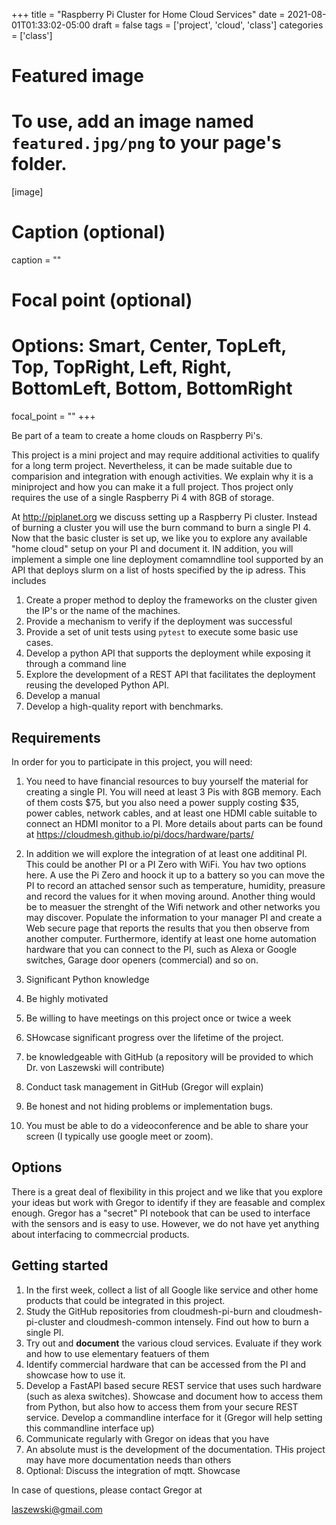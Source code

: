 +++
title = "Raspberry Pi Cluster for Home Cloud Services"
date = 2021-08-01T01:33:02-05:00
draft = false
tags = ['project', 'cloud', 'class']
categories = ['class']

# Featured image
# To use, add an image named `featured.jpg/png` to your page's folder. 
[image]
  # Caption (optional)
  caption = ""
  # Focal point (optional)
  # Options: Smart, Center, TopLeft, Top, TopRight, Left, Right, BottomLeft, Bottom, BottomRight
  focal_point = ""
+++

Be part of a team to create a home clouds on  Raspberry Pi's.

This project is a mini project and may require additional activities to qualify for a long term project. Nevertheless, it can be made suitable due to comparision and integration with enough activities. We explain why it is a miniproject and how you can make it a full project. Thos project only requires the use of a single Raspberry Pi 4 with 8GB of storage.

At <http://piplanet.org> we discuss setting up a Raspberry Pi
cluster. Instead of burning a cluster you will use the burn command to burn a single PI 4.
Now that the basic cluster is set up, we like you to explore any available "home cloud" setup on your PI and document it. IN addition, you will implement a simple one line deployment comamndline tool supported by an API that deploys slurm on a list of hosts specified by the ip adress. This includes 

1. Create a proper method to deploy the frameworks on the cluster
given the IP's or the name of the machines.
2. Provide a mechanism to verify if the deployment was successful
3. Provide a set of unit tests using `pytest` to execute some basic use cases.
4. Develop a python API that supports the deployment while exposing it through a command line
5. Explore the development of a REST API that facilitates the deployment reusing the developed Python API.
6. Develop a manual
7. Develop a high-quality report with benchmarks.


## Requirements

In order for you to participate in this project, you will need:

1. You need to have financial resources to buy yourself the material for creating a single PI. You will need at least 3 Pis with 8GB memory. Each of them costs $75, but you also need a power supply costing $35, power cables, network cables, and at least one HDMI cable suitable to connect an HDMI monitor to a PI. More details about parts can be found at <https://cloudmesh.github.io/pi/docs/hardware/parts/>

2. In addition we will explore the integration of at least one additinal PI. This could be another PI or a PI Zero with WiFi. You hav two options here. A use the Pi Zero and hoock it up to a battery so you can move the PI to record an attached sensor such as temperature, humidity, preasure and record the values for it when moving around. Another thing would be to measuer the strenght of the Wifi network and other networks you may discover. Populate the information to your manager PI and create a Web secure page that reports the results that you then observe from another computer. Furthermore, identify at least one home automation hardware that you can connect to the PI, such as Alexa or Google switches, Garage door openers (commercial) and so on.
2. Significant Python knowledge
3. Be highly motivated
4. Be willing to have meetings on this project once or twice a week
5. SHowcase significant progress over the lifetime of the project.
6. be knowledgeable with GitHub (a repository will be provided to which
   Dr. von Laszewski will contribute)
7. Conduct task management in GitHub (Gregor will explain)
8. Be honest and not hiding problems or implementation bugs.
9. You must be able to do a videoconference and be able to share your screen (I typically use google meet or zoom).

## Options

There is a great deal of flexibility in this project and we like that you explore your ideas but work with Gregor to identify if they are feasable and complex enough. Gregor has a "secret" PI notebook that can be used to interface with the sensors and is easy to use. However, we do not have yet anything about interfacing to commecrcial products. 

## Getting started

1. In the first week, collect a list of all Google like service and other home products that could be integrated in this project.
2. Study the GitHub repositories from cloudmesh-pi-burn and cloudmesh-pi-cluster and cloudmesh-common intensely. Find out how to burn a single PI.
3. Try out and **document** the various cloud services. Evaluate if they work and how to use elementary featuers of them
4. Identify commercial hardware that can be accessed from the PI and showcase how to use it.
5. Develop a FastAPI based secure REST service that uses such hardware (such as alexa switches). Showcase and document how to access them from Python, but also how to access them from your secure REST service. Develop a commandline interface for it (Gregor will help setting this commandline interface up)
6. Communicate regularly with Gregor on ideas that you have
7. An absolute must is the development of the documentation. THis project may have more documentation needs than others
8. Optional: Discuss the integration of mqtt. Showcase

In case of questions, please contact Gregor at

laszewski@gmail.com

